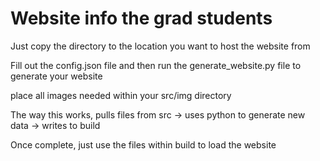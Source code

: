 # Website info the grad students

Just copy the directory to the location you want to host the website from

Fill out the config.json file and then run the generate_website.py file to generate your website

place all images needed within your src/img directory

The way this works, pulls files from src -> uses python to generate new data -> writes to build

Once complete, just use the files within build to load the website
